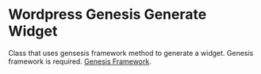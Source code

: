 # Wordpress Genesis Generate Widget

Class that uses gensesis framework method to generate a widget. Genesis framework is required. [Genesis Framework](http://www.studiopress.com).




